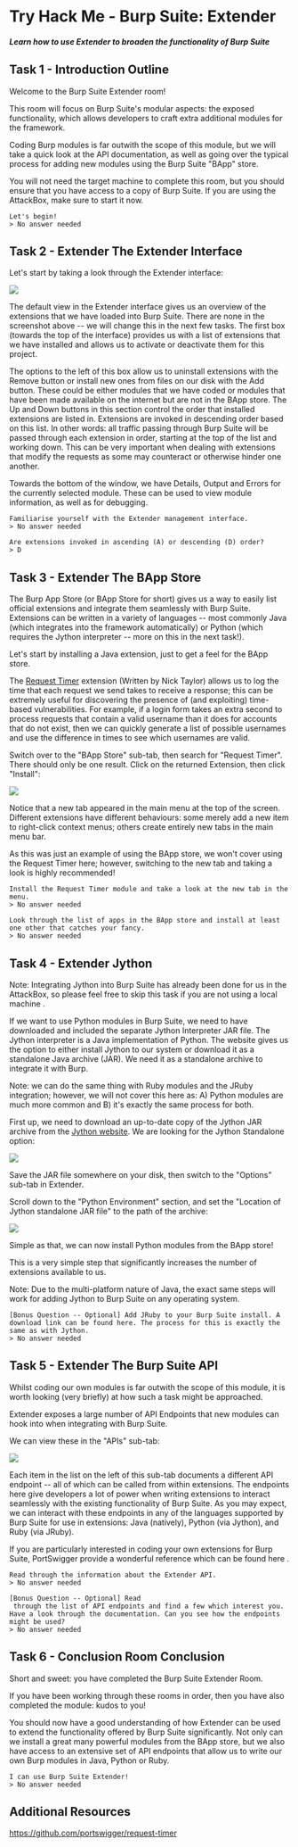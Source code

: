 # Try Hack Me - Burp Suite: Extender
##### Learn how to use Extender to broaden the functionality of Burp Suite

## Task 1 - Introduction Outline

Welcome to the Burp Suite Extender room!

This room will focus on Burp Suite's modular aspects: the exposed functionality, which allows developers to craft extra additional modules for the framework.

Coding Burp modules is far outwith the scope of this module, but we will take a quick look at the API documentation, as well as going over the typical process for adding new modules using the Burp Suite "BApp" store.

You will not need the target machine to complete this room, but you should ensure that you have access to a copy of Burp Suite. If you are using the AttackBox, make sure to start it now.
```
Let's begin!
> No answer needed
```

## Task 2 - Extender The Extender Interface

Let's start by taking a look through the Extender interface:

![](images/2209ba3b83c43b82b7cbc0c2883386fe.png)

The default view in the Extender interface gives us an overview of the extensions that we have loaded into Burp Suite. There are none in the screenshot above -- we will change this in the next few tasks. The first box (towards the top of the interface) provides us with a list of extensions that we have installed and allows us to activate or deactivate them for this project.

The options to the left of this box allow us to uninstall extensions with the Remove button or install new ones from files on our disk with the Add button. These could be either modules that we have coded or modules that have been made available on the internet but are not in the BApp store. The Up and Down buttons in this section control the order that installed extensions are listed in. Extensions are invoked in descending order based on this list. In other words: all traffic passing through Burp Suite will be passed through each extension in order, starting at the top of the list and working down. This can be very important when dealing with extensions that modify the requests as some may counteract or otherwise hinder one another.

Towards the bottom of the window, we have Details, Output and Errors for the currently selected module. These can be used to view module information, as well as for debugging.
```
Familiarise yourself with the Extender management interface.
> No answer needed
```

```
Are extensions invoked in ascending (A) or descending (D) order?
> D
```

## Task 3 - Extender The BApp Store

The Burp App Store (or BApp Store for short) gives us a way to easily list official extensions and integrate them seamlessly with Burp Suite. Extensions can be written in a variety of languages -- most commonly Java (which integrates into the framework automatically) or Python (which requires the Jython interpreter -- more on this in the next task!).

Let's start by installing a Java extension, just to get a feel for the BApp store.

The [Request Timer](https://github.com/portswigger/request-timer) extension (Written by Nick Taylor) allows us to log the time that each request we send takes to receive a response; this can be extremely useful for discovering the presence of (and exploiting) time-based vulnerabilities. For example, if a login form takes an extra second to process requests that contain a valid username than it does for accounts that do not exist, then we can quickly generate a list of possible usernames and use the difference in times to see which usernames are valid.

Switch over to the "BApp Store" sub-tab, then search for "Request Timer". There should only be one result. Click on the returned Extension, then click "Install":

![](images/7a9077f19a68a81647874639a6afaeb4.gif)

Notice that a new tab appeared in the main menu at the top of the screen. Different extensions have different behaviours: some merely add a new item to right-click context menus; others create entirely new tabs in the main menu bar.

As this was just an example of using the BApp store, we won't cover using the Request Timer here; however, switching to the new tab and taking a look is highly recommended!
```
Install the Request Timer module and take a look at the new tab in the menu.
> No answer needed
```

```
Look through the list of apps in the BApp store and install at least one other that catches your fancy.
> No answer needed
```

## Task 4 - Extender Jython

Note: Integrating Jython into Burp Suite has already been done for us in the AttackBox, so please feel free to skip this task if you are not using a local machine .

If we want to use Python modules in Burp Suite, we need to have downloaded and included the separate Jython Interpreter JAR file. The Jython interpreter is a Java implementation of Python. The website gives us the option to either install Jython to our system or download it as a standalone Java archive (JAR). We need it as a standalone archive to integrate it with Burp.

Note: we can do the same thing with Ruby modules and the JRuby integration; however, we will not cover this here as: A) Python modules are much more common and B) it's exactly the same process for both.

First up, we need to download an up-to-date copy of the Jython JAR archive from the [Jython website](https://www.jython.org/download). We are looking for the Jython Standalone option:

![](images/90bdfdaaf37cd1902bafc5620724a895.png)

Save the JAR file somewhere on your disk, then switch to the "Options" sub-tab in Extender.

Scroll down to the "Python Environment" section, and set the "Location of Jython standalone JAR file" to the path of the archive:

![](images/e205758f48300e42913d4e648a71c6d1.png)

Simple as that, we can now install Python modules from the BApp store!

This is a very simple step that significantly increases the number of extensions available to us.

Note: Due to the multi-platform nature of Java, the exact same steps will work for adding Jython to Burp Suite on any operating system.
```
[Bonus Question -- Optional] Add JRuby to your Burp Suite install. A download link can be found here. The process for this is exactly the same as with Jython.
> No answer needed
```

## Task 5 - Extender The Burp Suite API

Whilst coding our own modules is far outwith the scope of this module, it is worth looking (very briefly) at how such a task might be approached.

Extender exposes a large number of API Endpoints that new modules can hook into when integrating with Burp Suite.

We can view these in the "APIs" sub-tab:

![](images/b34067667b533a26fdc4fe2e5bf9c012.png)

Each item in the list on the left of this sub-tab documents a different API endpoint -- all of which can be called from within extensions. The endpoints here give developers a lot of power when writing extensions to interact seamlessly with the existing functionality of Burp Suite. As you may expect, we can interact with these endpoints in any of the languages supported by Burp Suite for use in extensions: Java (natively), Python (via Jython), and Ruby (via JRuby).

If you are particularly interested in coding your own extensions for Burp Suite, PortSwigger provide a wonderful reference which can be found here .
```
Read through the information about the Extender API.
> No answer needed
```

```
[Bonus Question -- Optional] Read
 through the list of API endpoints and find a few which interest you. 
Have a look through the documentation. Can you see how the endpoints 
might be used?
> No answer needed
```

## Task 6 - Conclusion Room Conclusion

Short and sweet: you have completed the Burp Suite Extender Room.

If you have been working through these rooms in order, then you have also completed the module: kudos to you!

You should now have a good understanding of how Extender can be used to extend the functionality offered by Burp Suite significantly. Not only can we install a great many powerful modules from the BApp store, but we also have access to an extensive set of API endpoints that allow us to write our own Burp modules in Java, Python or Ruby.
```
I can use Burp Suite Extender!
> No answer needed
```

## Additional Resources
https://github.com/portswigger/request-timer